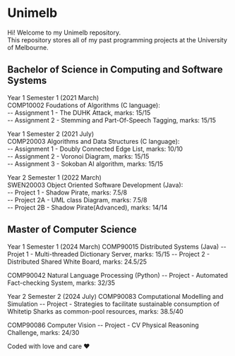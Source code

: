 # Unimelb

Hi! Welcome to my Unimelb repository.  
This repository stores all of my past programming projects at the University of Melbourne.

## Bachelor of Science in Computing and Software Systems

Year 1 Semester 1 (2021 March)  
COMP10002 Foudations of Algorithms (C language):  
-- Assignment 1 - The DUHK Attack, marks: 15/15  
-- Assignment 2 - Stemming and Part-Of-Speech Tagging, marks: 15/15

Year 1 Semester 2 (2021 July)  
COMP20003 Algorithms and Data Structures (C language):  
-- Assignment 1 - Doubly Connected Edge List, marks: 10/10  
-- Assignment 2 - Voronoi Diagram, marks: 15/15  
-- Assignment 3 - Sokoban AI algorithm, marks: 15/15

Year 2 Semester 1 (2022 March)  
SWEN20003 Object Oriented Software Development (Java):  
-- Project 1 - Shadow Pirate, marks: 7.5/8  
-- Project 2A - UML class Diagram, marks: 7.5/8  
-- Project 2B - Shadow Pirate(Advanced), marks: 14/14

## Master of Computer Science

Year 1 Semester 1 (2024 March)
COMP90015 Distributed Systems (Java)
-- Projet 1 - Multi-threaded Dictionary Server, marks: 15/15
-- Project 2 - Distributed Shared White Board, marks: 24.5/25

COMP90042 Natural Language Processing (Python)
-- Project - Automated Fact-checking System, marks: 32/35

Year 2 Semester 2 (2024 July)
COMP90083 Computational Modelling and Simulation
-- Project - Strategies to facilitate sustainable consumption of Whitetip Sharks as common-pool resources, marks: 38.5/40

COMP90086 Computer Vision
-- Project - CV Physical Reasoning Challenge, marks: 24/30

Coded with love and care ❤️
